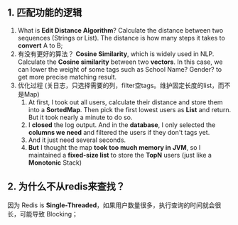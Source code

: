 ## 1. 匹配功能的逻辑

1. What is **Edit Distance Algorithm**?
   Calculate the distance between two sequences (Strings or List). The distance is how many steps it takes to **convert** A to B;
2. 有没有更好的算法？
   **Cosine Similarity**, which is widely used in NLP. Calculate the **Cosine similarity** between two **vectors**. In this case, we can lower the weight of some tags such as School Name? Gender? to get more precise matching result.
3. 优化过程 (关日志，只选择需要的列，filter空tags。维护固定长度的list，而不是Map)
   1. At first, I took out all users, calculate their distance and store them into a **SortedMap**. Then pick the first lowest users as **List** and return. But it took nearly a minute to do so.
   2. I **closed** the log output. And in the **database**, I only selected the **columns we need** and filtered the users if they don't tags yet.
   3. And it just need several seconds.
   4. **But** I thought the map **took too much memory in JVM**, so I maintained a **fixed-size list** to store the **TopN** users (just like a **Monotonic** Stack)

## 2. 为什么不从redis来查找？

因为 Redis is **Single-Threaded**，如果用户数量很多，执行查询的时间就会很长，可能导致 Blocking；

